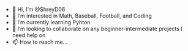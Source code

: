 - 👋 Hi, I’m @ShreyD06
- 👀 I’m interested in Math, Baseball, Football, and Coding
- 🌱 I’m currently learning Pyhton
- 💞️ I’m looking to collaborate on any beginner-intermediate projects I need help on
- 📫 How to reach me...

<!---
ShreyD06/ShreyD06 is a ✨ special ✨ repository because its `README.md` (this file) appears on your GitHub profile.
You can click the Preview link to take a look at your changes.
--->
